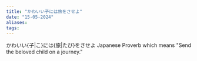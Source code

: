 ```yaml
---
title: "かわいい子には旅をさせよ"
date: "15-05-2024"
aliases: 
tags:
---
```

かわいい{子|こ}には{旅|たび}をさせよ
Japanese Proverb which means "Send the beloved child on a journey."
